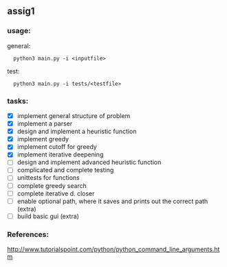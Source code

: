 ## assig1

### usage:
general:
```node
  python3 main.py -i <inputfile>
```
test:
```node
  python3 main.py -i tests/<testfile>
```
### tasks:
- [x] implement general structure of problem
- [x] implement a parser
- [x] design and implement a heuristic function
- [x] implement greedy
- [x] implement cutoff for greedy
- [x] implement iterative deepening
- [ ] design and implement advanced heuristic function
- [ ] complicated and complete testing
- [ ] unittests for functions
- [ ] complete greedy search
- [ ] complete iterative d. closer
- [ ] enable optional path, where it saves and prints out the correct path (extra)
- [ ] build basic gui (extra)

### References:
http://www.tutorialspoint.com/python/python_command_line_arguments.htm